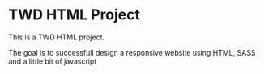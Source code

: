 # TWD HTML Project
This is a TWD HTML project.

The goal is to successfull design a responsive website using HTML, SASS and a little bit of javascript
